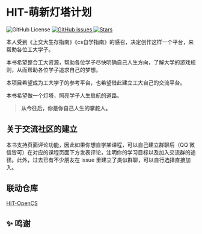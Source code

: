 # HIT-萌新灯塔计划

![GitHub License](https://img.shields.io/github/license/turturturturtur/Newcomer-s-Guide-to-HIT)
[![GitHub issues](https://img.shields.io/github/issues/turturturturtur/Newcomer-s-Guide-to-HIT?color=blue)
](https://github.com/turturturturtur/Newcomer-s-Guide-to-HIT/issues)
[![Stars](https://img.shields.io/github/stars/turturturturtur/Newcomer-s-Guide-to-HIT?label=Stars)](https://img.shields.io/github/stars/turturturturtur/Newcomer-s-Guide-to-HIT?label=Stars)

本人受到《上交大生存指南》《cs自学指南》的感召，决定创作这样一个平台，来帮助各位工大学子。

本书希望整合工大资源，帮助各位学子尽快明确自己人生方向，了解大学的游戏规则，从而帮助各位学子追求自己的梦想。

本项目希望成为工大学子的参考平台，也希望借此建立工大自己的交流平台。

本书希望做一个灯塔，照亮学子人生启航的道路。

> **从今往后，你是你自己人生的掌舵人。**

## 关于交流社区的建立

本书支持页面评论功能，因此如果你想自学某课程，可以自己建立群聊后（QQ 微信皆可）在对应的课程页面下方发表评论，注明你的学习目标以及加入交流群的途径。此外，过去已有不少朋友在 issue 里建立了类似群聊，可以自行选择直接加入。

## 联动仓库

[HIT-OpenCS](https://github.com/Cherrling/HIT-OpenCS)

## ✨ 鸣谢
